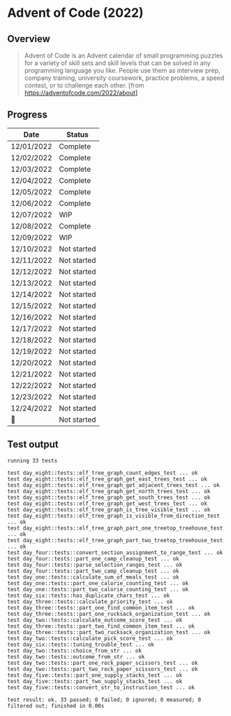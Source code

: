 # Advent of Code (2022)

## Overview

> Advent of Code is an Advent calendar of small programming puzzles for a variety of skill sets and skill levels that can be solved in any programming language you like. People use them as interview prep, company training, university coursework, practice problems, a speed contest, or to challenge each other. [from https://adventofcode.com/2022/about]

## Progress

| Date       | Status      |
| ---------- | ----------- |
| 12/01/2022 | Complete    |
| 12/02/2022 | Complete    |
| 12/03/2022 | Complete    |
| 12/04/2022 | Complete    |
| 12/05/2022 | Complete    |
| 12/06/2022 | Complete    |
| 12/07/2022 | WIP         |
| 12/08/2022 | Complete    |
| 12/09/2022 | WIP         |
| 12/10/2022 | Not started |
| 12/11/2022 | Not started |
| 12/12/2022 | Not started |
| 12/13/2022 | Not started |
| 12/14/2022 | Not started |
| 12/15/2022 | Not started |
| 12/16/2022 | Not started |
| 12/17/2022 | Not started |
| 12/18/2022 | Not started |
| 12/19/2022 | Not started |
| 12/20/2022 | Not started |
| 12/21/2022 | Not started |
| 12/22/2022 | Not started |
| 12/23/2022 | Not started |
| 12/24/2022 | Not started |
| 🎅         | Not started |

## Test output

```
running 33 tests

test day_eight::tests::elf_tree_graph_count_edges_test ... ok
test day_eight::tests::elf_tree_graph_get_east_trees_test ... ok
test day_eight::tests::elf_tree_graph_get_adjacent_trees_test ... ok
test day_eight::tests::elf_tree_graph_get_north_trees_test ... ok
test day_eight::tests::elf_tree_graph_get_south_trees_test ... ok
test day_eight::tests::elf_tree_graph_get_west_trees_test ... ok
test day_eight::tests::elf_tree_graph_is_tree_visible_test ... ok
test day_eight::tests::elf_tree_graph_is_visible_from_direction_test ... ok
test day_eight::tests::elf_tree_graph_part_one_treetop_treehouse_test ... ok
test day_eight::tests::elf_tree_graph_part_two_treetop_treehouse_test ... ok
test day_four::tests::convert_section_assignment_to_range_test ... ok
test day_four::tests::part_one_camp_cleanup_test ... ok
test day_four::tests::parse_selection_ranges_test ... ok
test day_four::tests::part_two_camp_cleanup_test ... ok
test day_one::tests::calculate_sum_of_meals_test ... ok
test day_one::tests::part_one_calorie_counting_test ... ok
test day_one::tests::part_two_calorie_counting_test ... ok
test day_six::tests::has_duplicate_chars_test ... ok
test day_three::tests::calculate_priority_test ... ok
test day_three::tests::part_one_find_common_item_test ... ok
test day_three::tests::part_one_rucksack_organization_test ... ok
test day_two::tests::calculate_outcome_score_test ... ok
test day_three::tests::part_two_find_common_item_test ... ok
test day_three::tests::part_two_rucksack_organization_test ... ok
test day_two::tests::calculate_pick_score_test ... ok
test day_six::tests::tuning_trouble_test ... ok
test day_two::tests::choice_from_str ... ok
test day_two::tests::outcome_from_str ... ok
test day_two::tests::part_one_rock_paper_scissors_test ... ok
test day_two::tests::part_two_rock_paper_scissors_test ... ok
test day_five::tests::part_one_supply_stacks_test ... ok
test day_five::tests::part_two_supply_stacks_test ... ok
test day_five::tests::convert_str_to_instruction_test ... ok

test result: ok. 33 passed; 0 failed; 0 ignored; 0 measured; 0 filtered out; finished in 0.00s
```
